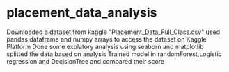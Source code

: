 # placement_data_analysis
Downloaded a dataset from kaggle "Placement_Data_Full_Class.csv"
used pandas dataframe and numpy arrays to access the dataset on Kaggle Platform
Done some explatory analysis using seaborn and matplotlib
splitted the data based on analysis
Trained model in randomForest,Logistic regression and DecisionTree and compared their score
